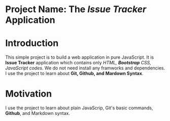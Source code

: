 # Project Name:  The *Issue Tracker* Application
  
# Introduction
  This simple project is to build a web application in pure JavaScript.
  It is **Issue Tracker** application which contains only *HTML, **Bootstrap** CSS, JavaScript codes*.
  We do not need install any framworks and dependencies. I use the project to learn about **Git, Github, and
  Mardown Syntax**.

# Motivation
  I use the project to learn about plain JavaScrip, Git's basic commands, **Github**, and Markdown syntax.
